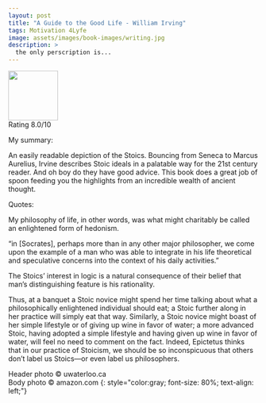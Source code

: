 ```yaml
---
layout: post
title: "A Guide to the Good Life - William Irving"
tags: Motivation 4Lyfe
image: assets/images/book-images/writing.jpg
description: >
  the only perscription is...
---
```

<img src="https://images-na.ssl-images-amazon.com/images/I/41oP29YgLtL._SY344_BO1,204,203,200_.jpg" width="100">
<br>
Rating 8.0/10

My summary:

An easily readable depiction of the Stoics. Bouncing from Seneca to Marcus Aurelius, Irvine describes Stoic ideals in a palatable way for the 21st century reader. And oh boy do they have good advice. This book does a great job of spoon feeding you the highlights from an incredible wealth of ancient thought.

Quotes:

My philosophy of life, in other words, was what might charitably be called an enlightened form of hedonism.

“in [Socrates], perhaps more than in any other major philosopher, we come upon the example of a man who was able to integrate in his life theoretical and speculative concerns into the context of his daily activities.”

The Stoics’ interest in logic is a natural consequence of their belief that man’s distinguishing feature is his rationality.

Thus, at a banquet a Stoic novice might spend her time talking about what a philosophically enlightened individual should eat; a Stoic further along in her practice will simply eat that way. Similarly, a Stoic novice might boast of her simple lifestyle or of giving up wine in favor of water; a more advanced Stoic, having adopted a simple lifestyle and having given up wine in favor of water, will feel no need to comment on the fact. Indeed, Epictetus thinks that in our practice of Stoicism, we should be so inconspicuous that others don’t label us Stoics—or even label us philosophers.

Header photo &copy; uwaterloo.ca<br>
Body photo &copy; amazon.com
{: style="color:gray; font-size: 80%; text-align: left;"}